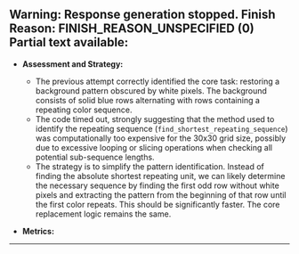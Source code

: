 Warning: Response generation stopped. Finish Reason: FINISH_REASON_UNSPECIFIED (0)
Partial text available:
---
*   **Assessment and Strategy:**
    *   The previous attempt correctly identified the core task: restoring a background pattern obscured by white pixels. The background consists of solid blue rows alternating with rows containing a repeating color sequence.
    *   The code timed out, strongly suggesting that the method used to identify the repeating sequence (`find_shortest_repeating_sequence`) was computationally too expensive for the 30x30 grid size, possibly due to excessive looping or slicing operations when checking all potential sub-sequence lengths.
    *   The strategy is to simplify the pattern identification. Instead of finding the absolute shortest repeating unit, we can likely determine the necessary sequence by finding the first odd row without white pixels and extracting the pattern from the beginning of that row until the first color repeats. This should be significantly faster. The core replacement logic remains the same.

*   **Metrics:**
    
---
